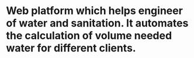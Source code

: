 # Web platform which helps engineer of water and sanitation. It automates the calculation of volume needed water for different clients.
